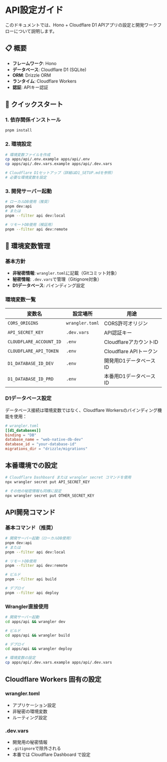 # API設定ガイド

このドキュメントでは、Hono + Cloudflare D1 APIアプリの設定と開発ワークフローについて説明します。

## 📋 概要

- **フレームワーク**: Hono
- **データベース**: Cloudflare D1 (SQLite)
- **ORM**: Drizzle ORM
- **ランタイム**: Cloudflare Workers
- **認証**: APIキー認証

## 🚀 クイックスタート

### 1. 依存関係インストール
```bash
pnpm install
```

### 2. 環境設定
```bash
# 環境変数ファイルを作成
cp apps/api/.env.example apps/api/.env
cp apps/api/.dev.vars.example apps/api/.dev.vars

# Cloudflare D1セットアップ（詳細はD1_SETUP.mdを参照）
# 必要な環境変数を設定
```

### 3. 開発サーバー起動
```bash
# ローカルDB使用（推奨）
pnpm dev:api
# または
pnpm --filter api dev:local

# リモートDB使用（検証用）
pnpm --filter api dev:remote
```

## 🔧 環境変数管理

### 基本方針
- **非秘密情報**: `wrangler.toml`に記載（Gitコミット対象）
- **秘密情報**: `.dev.vars`で管理（Gitignore対象）
- **D1データベース**: バインディング設定

### 環境変数一覧

| 変数名 | 設定場所 | 用途 |
|--------|----------|------|
| `CORS_ORIGINS` | `wrangler.toml` | CORS許可オリジン |
| `API_SECRET_KEY` | `.dev.vars` | API認証キー |
| `CLOUDFLARE_ACCOUNT_ID` | `.env` | CloudflareアカウントID |
| `CLOUDFLARE_API_TOKEN` | `.env` | Cloudflare APIトークン |
| `D1_DATABASE_ID_DEV` | `.env` | 開発用D1データベースID |
| `D1_DATABASE_ID_PRD` | `.env` | 本番用D1データベースID |

### D1データベース設定

データベース接続は環境変数ではなく、Cloudflare Workersのバインディング機能を使用：

```toml
# wrangler.toml
[[d1_databases]]
binding = "DB"
database_name = "web-native-db-dev"
database_id = "your-database-id"
migrations_dir = "drizzle/migrations"
```

## 本番環境での設定

```bash
# Cloudflare Dashboard または wrangler secret コマンドを使用
npx wrangler secret put API_SECRET_KEY

# その他の秘密情報も同様に設定
npx wrangler secret put OTHER_SECRET_KEY
```

## API開発コマンド

### 基本コマンド（推奨）

```bash
# 開発サーバー起動（ローカルDB使用）
pnpm dev:api
# または
pnpm --filter api dev:local

# リモートDB使用
pnpm --filter api dev:remote

# ビルド
pnpm --filter api build

# デプロイ
pnpm --filter api deploy
```

### Wrangler直接使用

```bash
# 開発サーバー起動
cd apps/api && wrangler dev

# ビルド
cd apps/api && wrangler build

# デプロイ
cd apps/api && wrangler deploy

# 環境変数の設定
cp apps/api/.dev.vars.example apps/api/.dev.vars
```

## Cloudflare Workers 固有の設定

### wrangler.toml
- アプリケーション設定
- 非秘密の環境変数
- ルーティング設定

### .dev.vars
- 開発用の秘密情報
- `.gitignore`で除外される
- 本番では Cloudflare Dashboard で設定